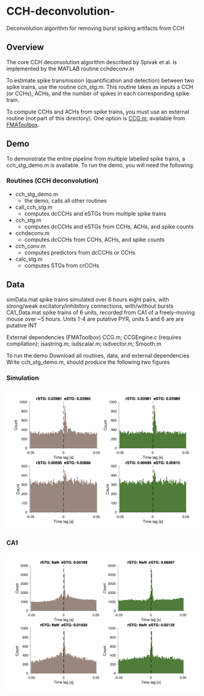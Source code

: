 # CCH-deconvolution-
Deconvolution algorithm for removing burst spiking artifacts from CCH

## Overview
The core CCH deconvolution algorithm described by Spivak et al. is implemented by the MATLAB routine cchdeconv.m

To estimate spike transmission (quantification and detection) between two spike trains, use the routine cch_stg.m. This routine takes as inputs a CCH (or CCHs), ACHs, and the number of spikes in each corresponding spike train.

To compute CCHs and ACHs from spike trains, you must use an external routine (not part of this directory). One option is [CCG.m,](https://github.com/michael-zugaro/FMAToolbox/blob/master/Analyses/CCG.m) available from [FMAToolbox](https://github.com/michael-zugaro/FMAToolbox). 

## Demo
To demonstrate the entire pipeline from multiple labelled spike trains, a cch_stg_demo.m is available. To run the demo, you will need the following:

### Routines (CCH deconvolution)
- cch_stg_demo.m
  - the demo, calls all other routines
- call_cch_stg.m
  - computes dcCCHs and eSTGs from multiple spike trains 
- cch_stg.m
  - computes dcCCHs and eSTGs from CCHs, ACHs, and spike counts
- cchdeconv.m
  - computes dcCCHs from CCHs, ACHs, and spike counts
- cch_conv.m
  - computes predictors from dcCCHs or CCHs
- calc_stg.m 			
  - computes STGs from crCCHs

## Data
simData.mat			spike trains simulated over 6 hours
eight pairs, with strong/weak excitatory/inhibitory connections, with/without bursts
CA1_Data.mat 	spike trains of 6 units, recorded from CA1 of a freely-moving mouse over ~5 hours. 
Units 1-4 are putative PYR, units 5 and 6 are are putative INT

External dependencies (FMAToolbox)
CCG.m; CCGEngine.c (requires compilation); isastring.m; isdscalar.m; isdvector.m; Smooth.m

To run the demo
Download all routines, data, and external dependencies
Write cch_stg_demo.m, should produce the following two figures

### Simulation
![simulation](fig1_simulation.png)
### CA1
![CA1](fig2.CA1.png)




